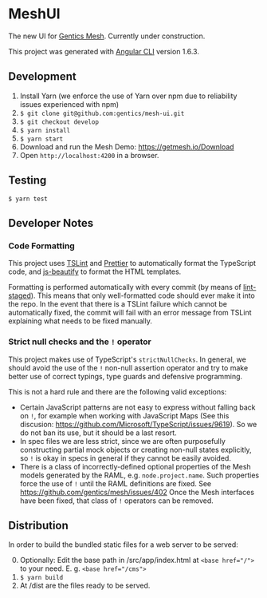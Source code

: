 # MeshUI

The new UI for [Gentics Mesh](https://getmesh.io). Currently under construction.

This project was generated with [Angular CLI](https://github.com/angular/angular-cli) version 1.6.3.

## Development

1. Install Yarn (we enforce the use of Yarn over npm due to reliability issues experienced with npm)
2. `$ git clone git@github.com:gentics/mesh-ui.git`
3. `$ git checkout develop`
4. `$ yarn install`
5. `$ yarn start`
6. Download and run the Mesh Demo: https://getmesh.io/Download
7. Open `http://localhost:4200` in a browser.

## Testing

```
$ yarn test
```

## Developer Notes

### Code Formatting

This project uses [TSLint](https://palantir.github.io/tslint/) and [Prettier](https://prettier.io/) to automatically format the TypeScript code, 
and [js-beautify](https://github.com/beautify-web/js-beautify) to format the HTML templates.

Formatting is performed automatically with every commit (by means of [lint-staged](https://github.com/okonet/lint-staged)). This means that
only well-formatted code should ever make it into the repo. In the event that there is a TSLint failure which cannot be automatically
fixed, the commit will fail with an error message from TSLint explaining what needs to be fixed manually.


### Strict null checks and the `!` operator

This project makes use of TypeScript's `strictNullChecks`. In general, we should avoid the use of the `!` non-null
assertion operator and try to make better use of correct typings, type guards and defensive programming.

This is not a hard rule and there are the following valid exceptions:

* Certain JavaScript patterns are not easy to express without falling back on `!`, for example when working with JavaScript Maps
 (See this discusion: https://github.com/Microsoft/TypeScript/issues/9619). So we do not ban its use, but
it should be a last resort.
* In spec files we are less strict, since we are often purposefully constructing partial mock objects or creating
non-null states explicitly, so `!` is okay in specs in general if they cannot be easily avoided.
* There is a class of incorrectly-defined optional properties of the Mesh models generated by the RAML, e.g. `node.project.name`. Such
properties force the use of `!` until the RAML definitions are fixed. See https://github.com/gentics/mesh/issues/402
Once the Mesh interfaces have been fixed, that class of `!` operators can be removed.

## Distribution

In order to build the bundled static files for a web server to be served:

0. Optionally: Edit the base path in /src/app/index.html at ```<base href="/">``` to your need. E. g. ```<base href="/cms">```
1. ```$ yarn build```
2. At /dist are the files ready to be served.
